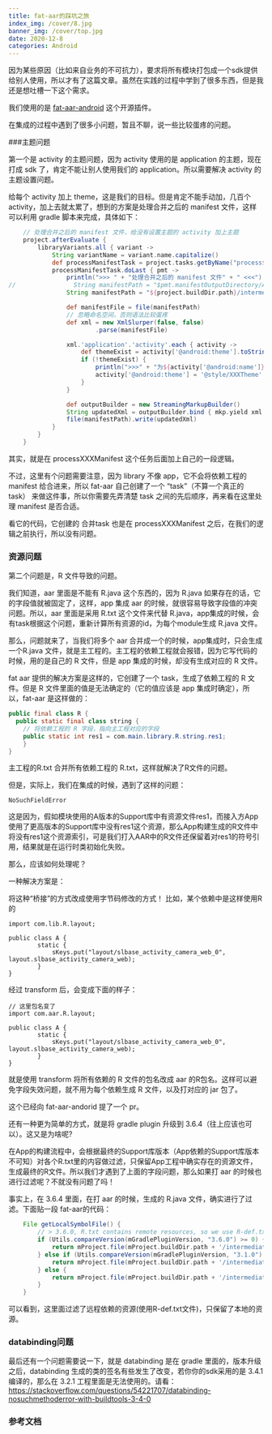 ```yaml
---
title: fat-aar的踩坑之旅
index_img: /cover/8.jpg
banner_img: /cover/top.jpg
date: 2020-12-8
categories: Android
---
```


因为某些原因（比如来自业务的不可抗力），要求将所有模块打包成一个sdk提供给别人使用，所以才有了这篇文章。虽然在实践的过程中学到了很多东西，但是我还是想吐槽一下这个需求。

我们使用的是 [fat-aar-android](https://github.com/kezong/fat-aar-android) 这个开源插件。

在集成的过程中遇到了很多小问题，暂且不聊，说一些比较蛋疼的问题。

###主题问题

第一个是 activity 的主题问题，因为 activity 使用的是 application 的主题，现在打成 sdk 了，肯定不能让别人使用我们的 application。所以需要解决 activity 的主题设置问题。

给每个 activity 加上 theme，这是我们的目标。但是肯定不能手动加，几百个 activity，加上去就太累了，想到的方案是处理合并之后的 manifest 文件，这样可以利用 gradle 脚本来完成，具体如下：

```groovy
    // 处理合并之后的 manifest 文件，给没有设置主题的 activity 加上主题
    project.afterEvaluate {
        libraryVariants.all { variant ->
            String variantName = variant.name.capitalize()
            def processManifestTask = project.tasks.getByName("process${variantName}Manifest")
            processManifestTask.doLast { pmt ->
                println(">>> " + "处理合并之后的 manifest 文件" + " <<<")
//                String manifestPath = "$pmt.manifestOutputDirectory/AndroidManifest.xml"
                String manifestPath = "${project.buildDir.path}/intermediates/library_manifest/${variant.name}/AndroidManifest.xml"

                def manifestFile = file(manifestPath)
                // 忽略命名空间，否则语法比较蛋疼
                def xml = new XmlSlurper(false, false)
                        .parse(manifestFile)

                xml.'application'.'activity'.each { activity ->
                    def themeExist = activity['@android:theme'].toString()
                    if (!themeExist) {
                        println(">>>" + "为${activity['@android:name']}添加XXXTheme" + "<<<")
                        activity['@android:theme'] = '@style/XXXTheme'
                    }
                }

                def outputBuilder = new StreamingMarkupBuilder()
                String updatedXml = outputBuilder.bind { mkp.yield xml }
                file(manifestPath).write(updatedXml)
            }
        }
    }
```

其实，就是在 processXXXManifest 这个任务后面加上自己的一段逻辑。

不过，这里有个问题需要注意，因为 library 不像 app，它不会将依赖工程的 manifest 给合进来，所以 fat-aar 自己创建了一个 “task”（不算一个真正的task） 来做这件事，所以你需要先弄清楚 task 之间的先后顺序，再来看在这里处理 manifest 是否合适。

看它的代码，它创建的 合并task 也是在 processXXXManifest 之后，在我们的逻辑之前执行，所以没有问题。

### 资源问题

第二个问题是，R 文件导致的问题。

我们知道，aar 里面是不能有 R.java 这个东西的，因为 R.java 如果存在的话，它的字段值就被固定了，这样，app 集成 aar 的时候，就很容易导致字段值的冲突问题。所以，aar 里面是采用 R.txt 这个文件来代替 R.java，app集成的时候，会有task根据这个问题，重新计算所有资源的id，为每个module生成 R.java 文件。

那么，问题就来了，当我们将多个 aar 合并成一个的时候，app集成时，只会生成一个R.java 文件，就是主工程的。主工程的依赖工程就会报错，因为它写代码的时候，用的是自己的 R 文件，但是 app 集成的时候，却没有生成对应的 R 文件。

fat aar 提供的解决方案是这样的，它创建了一个 task，生成了依赖工程的 R 文件。但是 R 文件里面的值是无法确定的（它的值应该是 app 集成时确定），所以，fat-aar 是这样做的：

```java
public final class R {
  public static final class string {
    // 将依赖工程的 R 字段，指向主工程对应的字段
    public static int res1 = com.main.library.R.string.res1;
    }
}
```

主工程的R.txt 合并所有依赖工程的 R.txt，这样就解决了R文件的问题。

但是，实际上，我们在集成的时候，遇到了这样的问题：

`NoSuchFieldError`

这是因为，假如模块使用的A版本的Support库中有资源文件res1，而接入方App使用了更高版本的Support库中没有res1这个资源，那么App构建生成的R文件中将没有res1这个资源索引，可是我们打入AAR中的R文件还保留着对res1的符号引用，结果就是在运行时类初始化失败。

那么，应该如何处理呢？

一种解决方案是：

将这种“桥接”的方式改成使用字节码修改的方式！
比如，某个依赖中是这样使用R 的

```
import com.lib.R.layout;

public class A {
        static {
            sKeys.put("layout/slbase_activity_camera_web_0", layout.slbase_activity_camera_web);
        }
}
```

经过 transform 后，会变成下面的样子：

```
// 这里包名变了
import com.aar.R.layout;

public class A {
        static {
            sKeys.put("layout/slbase_activity_camera_web_0", layout.slbase_activity_camera_web);
        }
}
```

就是使用 transform 将所有依赖的 R 文件的包名改成 aar 的R包名。这样可以避免字段失效问题，就不用为每个依赖生成 R 文件，以及打对应的 jar 包了。

这个已经向 fat-aar-andorid 提了一个 pr。

还有一种更为简单的方式，就是将 gradle plugin 升级到 3.6.4（往上应该也可以）。这又是为啥呢?

在App的构建流程中，会根据最终的Support库版本（App依赖的Support库版本不可知）对各个R.txt里的内容做过滤，只保留App工程中确实存在的资源文件，生成最终的R文件。所以我们才遇到了上面的字段问题，那么如果打 aar 的时候也进行过滤呢？不就没有问题了吗！

事实上，在 3.6.4 里面，在打 aar 的时候，生成的 R.java 文件，确实进行了过滤。下面贴一段 fat-aar的代码：

```groovy
    File getLocalSymbolFile() {
        // > 3.6.0, R.txt contains remote resources, so we use R-def.txt
        if (Utils.compareVersion(mGradlePluginVersion, "3.6.0") >= 0) {
            return mProject.file(mProject.buildDir.path + '/intermediates/local_only_symbol_list/' + mVariant.name + "/R-def.txt")
        } else if (Utils.compareVersion(mGradlePluginVersion, "3.1.0") >= 0) {
            return mProject.file(mProject.buildDir.path + '/intermediates/symbols/' + mVariant.dirName + "/R.txt")
        } else {
            return mProject.file(mProject.buildDir.path + '/intermediates/bundles/' + mVariant.name + "/R.txt")
        }
    }
```

可以看到，这里面过滤了远程依赖的资源(使用R-def.txt文件)，只保留了本地的资源。

### databinding问题

最后还有一个问题需要说一下，就是  databinding 是在 gradle 里面的，版本升级之后，databinding 生成的类的签名有些发生了改变，若你你的sdk采用的是 3.4.1 编译的，那么在 3.2.1 工程里面是无法使用的。请看：https://stackoverflow.com/questions/54221707/databinding-nosuchmethoderror-with-buildtools-3-4-0



### 参考文档

